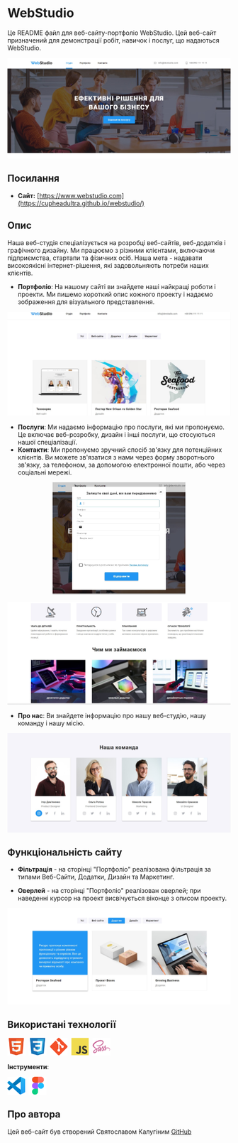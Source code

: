 # WebStudio

Це README файл для веб-сайту-портфоліо WebStudio. Цей веб-сайт призначений для демонстрації робіт,
навичок і послуг, що надаються WebStudio.

![Webstudio](img/img-readme/readme-title.jpg)

## Посилання

- **Сайт:** [https://www.webstudio.com](https://cupheadultra.github.io/webstudio/)

## Опис

Наша веб-студія спеціалізується на розробці веб-сайтів, веб-додатків і графічного дизайну. Ми
працюємо з різними клієнтами, включаючи підприємства, стартапи та фізичних осіб. Наша мета -
надавати високоякісні інтернет-рішення, які задовольняють потреби наших клієнтів.

- **Портфоліо**: На нашому сайті ви знайдете наші найкращі роботи і проекти. Ми пишемо короткий опис
  кожного проекту і надаємо зображення для візуального представлення.

![Portfolio](img/img-readme/readme-port.jpg)

- **Послуги**: Ми надаємо інформацію про послуги, які ми пропонуємо. Це включає веб-розробку, дизайн
  і інші послуги, що стосуються нашої спеціалізації.
- **Контакти**: Ми пропонуємо зручний спосіб зв'язку для потенційних клієнтів. Ви можете зв'язатися
  з нами через форму зворотнього зв'язку, за телефоном, за допомогою електронної пошти, або через
  соціальні мережі.

<div align="center">
<img src="img/img-readme/readme-modal.jpg" alt="Modal window" width="300">
</div>

![Benefits and services](img/img-readme/readme-serv.jpg)

- **Про нас**: Ви знайдете інформацію про нашу веб-студію, нашу команду і нашу місію.

![Team](img/img-readme/readme-team.jpg)

## Функціональність сайту

- **Фільтрація** - на сторінці "Портфоліо" реалізована фільтрація за типами Веб-Сайти, Додатки,
  Дизайн та Маркетинг.

- **Оверлей** - на сторінці "Портфоліо" реалізован оверлей; при наведенні курсор на проект
  висвічується віконце з описом проекту.

![Filter](img/img-readme/readme-filter.jpg)

## Використані технології

<div>
  <img src="https://github.com/devicons/devicon/blob/master/icons/html5/html5-original.svg" title="html5" alt="html5" width="40" height="40"/>&nbsp;
  <img src="https://github.com/devicons/devicon/blob/master/icons/css3/css3-original.svg" title="css" alt="css" width="40" height="40"/>&nbsp;
  <img src="https://github.com/devicons/devicon/blob/master/icons/git/git-original.svg" title="git" alt="git" width="40" height="40"/>&nbsp;
  <img src="https://github.com/devicons/devicon/blob/master/icons/javascript/javascript-original.svg" title="javascript" alt="javascript" width="40" height="40"/>&nbsp;
  <img src="https://github.com/devicons/devicon/blob/master/icons/sass/sass-original.svg" title="sass" alt="sass" width="40" height="40"/>&nbsp;
</div>

**Інструменти**:

<div>
    <img src="https://github.com/devicons/devicon/blob/master/icons/vscode/vscode-original.svg" title="vscode" alt="vscode" width="40" height="40"/>&nbsp;
  <img src="https://github.com/devicons/devicon/blob/master/icons/figma/figma-original.svg" title="figma" alt="figma" width="40" height="40"/>&nbsp;
 
</div>

## Про автора

Цей веб-сайт був створений Святославом Калугіним [GitHub](https://https://github.com/CupheadUltra)
